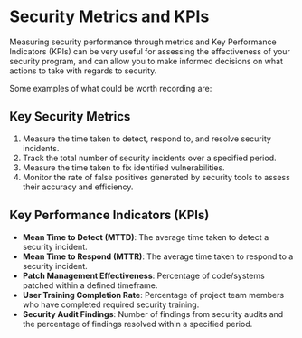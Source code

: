 # Security Metrics and KPIs

Measuring security performance through metrics and Key Performance Indicators (KPIs) can be very useful for assessing the effectiveness of your security program, and can allow you to make informed decisions on what actions to take with regards to security.

Some examples of what could be worth recording are:

## Key Security Metrics

1. Measure the time taken to detect, respond to, and resolve security incidents.
2. Track the total number of security incidents over a specified period.
3. Measure the time taken to fix identified vulnerabilities.
4. Monitor the rate of false positives generated by security tools to assess their accuracy and efficiency.

## Key Performance Indicators (KPIs)

- **Mean Time to Detect (MTTD)**: The average time taken to detect a security incident.
- **Mean Time to Respond (MTTR)**: The average time taken to respond to a security incident.
- **Patch Management Effectiveness**: Percentage of code/systems patched within a defined timeframe.
- **User Training Completion Rate**: Percentage of project team members who have completed required security training.
- **Security Audit Findings**: Number of findings from security audits and the percentage of findings resolved within a specified period.
